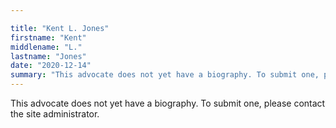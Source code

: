 ```yaml
---

title: "Kent L. Jones"
firstname: "Kent"
middlename: "L."
lastname: "Jones"
date: "2020-12-14"
summary: "This advocate does not yet have a biography. To submit one, please contact the site administrator."
---
```

This advocate does not yet have a biography. To submit one, please contact the site administrator.


